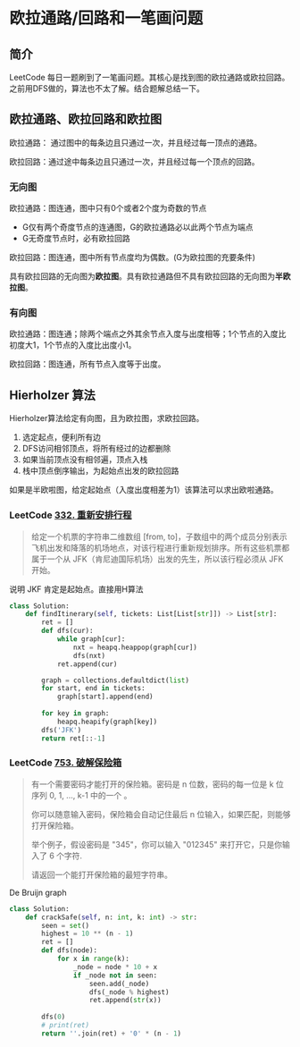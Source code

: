 #  欧拉通路/回路和一笔画问题

## 简介

LeetCode 每日一题刷到了一笔画问题。其核心是找到图的欧拉通路或欧拉回路。之前用DFS做的，算法也不太了解。结合题解总结一下。

## 欧拉通路、欧拉回路和欧拉图

欧拉通路： 通过图中的每条边且只通过一次，并且经过每一顶点的通路。

欧拉回路：通过途中每条边且只通过一次，并且经过每一个顶点的回路。

### 无向图

欧拉通路：图连通，图中只有0个或者2个度为奇数的节点

- G仅有两个奇度节点的连通图，G的欧拉通路必以此两个节点为端点
- G无奇度节点时，必有欧拉回路

欧拉回路：图连通，图中所有节点度均为偶数。(G为欧拉图的充要条件)

具有欧拉回路的无向图为**欧拉图**。具有欧拉通路但不具有欧拉回路的无向图为**半欧拉图**。

### 有向图

欧拉通路：图连通；除两个端点之外其余节点入度与出度相等；1个节点的入度比初度大1，1个节点的入度比出度小1。

欧拉回路：图连通，所有节点入度等于出度。

## Hierholzer 算法

Hierholzer算法给定有向图，且为欧拉图，求欧拉回路。

1. 选定起点，便利所有边
2. DFS访问相邻顶点，将所有经过的边都删除
3. 如果当前顶点没有相邻遍，顶点入栈
4. 栈中顶点倒序输出，为起始点出发的欧拉回路

如果是半欧啦图，给定起始点（入度出度相差为1）该算法可以求出欧啦通路。

### LeetCode [332. 重新安排行程](https://leetcode-cn.com/problems/reconstruct-itinerary/)

> 给定一个机票的字符串二维数组 [from, to]，子数组中的两个成员分别表示飞机出发和降落的机场地点，对该行程进行重新规划排序。所有这些机票都属于一个从 JFK（肯尼迪国际机场）出发的先生，所以该行程必须从 JFK 开始。

说明 JKF 肯定是起始点。直接用H算法

```python
class Solution:
    def findItinerary(self, tickets: List[List[str]]) -> List[str]:
        ret = []
        def dfs(cur):
            while graph[cur]:
                nxt = heapq.heappop(graph[cur])
                dfs(nxt)
            ret.append(cur)

        graph = collections.defaultdict(list)
        for start, end in tickets:
            graph[start].append(end)
        
        for key in graph:
            heapq.heapify(graph[key])
        dfs('JFK')
        return ret[::-1]
```

### LeetCode [753. 破解保险箱](https://leetcode-cn.com/problems/cracking-the-safe/)

> 有一个需要密码才能打开的保险箱。密码是 n 位数，密码的每一位是 k 位序列 0, 1, ..., k-1 中的一个 。
>
> 你可以随意输入密码，保险箱会自动记住最后 n 位输入，如果匹配，则能够打开保险箱。
>
> 举个例子，假设密码是 "345"，你可以输入 "012345" 来打开它，只是你输入了 6 个字符.
>
> 请返回一个能打开保险箱的最短字符串。

De Bruijn graph

```python
class Solution:
    def crackSafe(self, n: int, k: int) -> str:
        seen = set()
        highest = 10 ** (n - 1)
        ret = []
        def dfs(node):
            for x in range(k):
                _node = node * 10 + x
                if _node not in seen:
                    seen.add(_node)
                    dfs(_node % highest)
                    ret.append(str(x))
        
        dfs(0)
        # print(ret)
        return ''.join(ret) + '0' * (n - 1) 

```

